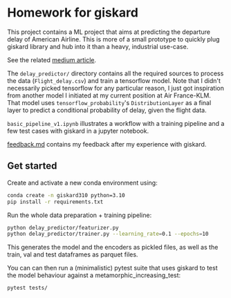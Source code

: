 # Homework for giskard

This project contains a ML project that aims at predicting the departure delay of American Airline.
This is more of a small prototype to quickly plug giskard library and hub into it than a heavy, industrial use-case.

See the related [medium article](https://medium.com/@raphael.pfister.00/debug-your-machine-learning-models-with-giskardai-a-quick-tour-on-model-robustness-993e383a2a35).

The `delay_predictor/` directory contains all the required sources to process the data (`Flight_delay.csv`) and train a tensorflow model.
Note that I didn't necessarily picked tensorflow for any particular reason, I just got inspiration from another model I initiated at my current position at Air France-KLM. That model uses `tensorflow_probability`'s `DistributionLayer` as a final layer to predict a conditional probability of delay, given the flight data.

`basic_pipeline_v1.ipynb` illustrates a workflow with a training pipeline and a few test cases with giskard in a jupyter notebook.

[feedback.md](./feedback.md) contains my feedback after my experience with giskard.

## Get started

Create and activate a new conda environment using:

```bash
conda create -n giskard310 python=3.10
pip install -r requirements.txt
```

Run the whole data preparation + training pipeline:
```bash
python delay_predictor/featurizer.py
python delay_predictor/trainer.py --learning_rate=0.1 --epochs=10
```
This generates the model and the encoders as pickled files, as well as the train, val and test dataframes as parquet files.

You can can then run a (minimalistic) pytest suite that uses giskard to test the model behaviour against a metamorphic_increasing_test:
```bash
pytest tests/
```